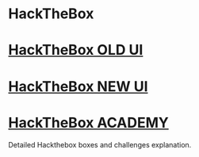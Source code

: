 # HackTheBox
# [HackTheBox OLD UI](https://www.hackthebox.eu)
# [HackTheBox NEW UI](https://app.hackthebox.eu)
# [HackTheBox ACADEMY](https://academy.hackthebox.eu)

Detailed Hackthebox boxes and challenges explanation. 

